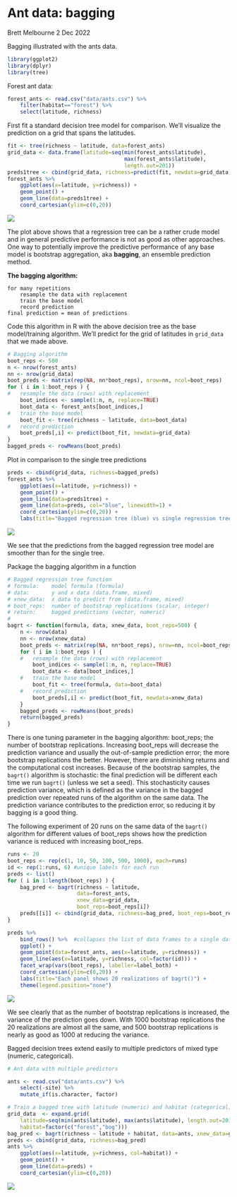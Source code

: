 Ant data: bagging
================
Brett Melbourne
2 Dec 2022

Bagging illustrated with the ants data.

``` r
library(ggplot2)
library(dplyr)
library(tree)
```

Forest ant data:

``` r
forest_ants <- read.csv("data/ants.csv") %>% 
    filter(habitat=="forest") %>% 
    select(latitude, richness)
```

First fit a standard decision tree model for comparison. We’ll visualize
the prediction on a grid that spans the latitudes.

``` r
fit <- tree(richness ~ latitude, data=forest_ants)
grid_data <- data.frame(latitude=seq(min(forest_ants$latitude), 
                                     max(forest_ants$latitude), 
                                     length.out=201))
preds1tree <- cbind(grid_data, richness=predict(fit, newdata=grid_data))
forest_ants %>%
    ggplot(aes(x=latitude, y=richness)) +
    geom_point() +
    geom_line(data=preds1tree) +
    coord_cartesian(ylim=c(0,20))
```

![](02_ants_bag_files/figure-gfm/unnamed-chunk-3-1.png)<!-- -->

The plot above shows that a regression tree can be a rather crude model
and in general predictive performance is not as good as other
approaches. One way to potentially improve the predictive performance of
any base model is bootstrap aggregation, aka **bagging**, an ensemble
prediction method.

**The bagging algorithm:**

    for many repetitions
        resample the data with replacement
        train the base model
        record prediction
    final prediction = mean of predictions

Code this algorithm in R with the above decision tree as the base
model/training algorithm. We’ll predict for the grid of latitudes in
`grid_data` that we made above.

``` r
# Bagging algorithm
boot_reps <- 500
n <- nrow(forest_ants)
nn <- nrow(grid_data)
boot_preds <- matrix(rep(NA, nn*boot_reps), nrow=nn, ncol=boot_reps)
for ( i in 1:boot_reps ) {
#   resample the data (rows) with replacement
    boot_indices <- sample(1:n, n, replace=TRUE)
    boot_data <- forest_ants[boot_indices,]
#   train the base model
    boot_fit <- tree(richness ~ latitude, data=boot_data)
#   record prediction
    boot_preds[,i] <- predict(boot_fit, newdata=grid_data)
}
bagged_preds <- rowMeans(boot_preds)
```

Plot in comparison to the single tree predictions

``` r
preds <- cbind(grid_data, richness=bagged_preds)
forest_ants %>% 
    ggplot(aes(x=latitude, y=richness)) +
    geom_point() +
    geom_line(data=preds1tree) +
    geom_line(data=preds, col="blue", linewidth=1) +
    coord_cartesian(ylim=c(0,20)) +
    labs(title="Bagged regression tree (blue) vs single regression tree (black)")
```

![](02_ants_bag_files/figure-gfm/unnamed-chunk-5-1.png)<!-- -->

We see that the predictions from the bagged regression tree model are
smoother than for the single tree.

Package the bagging algorithm in a function

``` r
# Bagged regression tree function
# formula:    model formula (formula)
# data:       y and x data (data.frame, mixed)
# xnew_data:  x data to predict from (data.frame, mixed)
# boot_reps:  number of bootstrap replications (scalar, integer)
# return:     bagged predictions (vector, numeric)
# 
bagrt <- function(formula, data, xnew_data, boot_reps=500) {
    n <- nrow(data)
    nn <- nrow(xnew_data)
    boot_preds <- matrix(rep(NA, nn*boot_reps), nrow=nn, ncol=boot_reps)
    for ( i in 1:boot_reps ) {
    #   resample the data (rows) with replacement
        boot_indices <- sample(1:n, n, replace=TRUE)
        boot_data <- data[boot_indices,]
    #   train the base model
        boot_fit <- tree(formula, data=boot_data)
    #   record prediction
        boot_preds[,i] <- predict(boot_fit, newdata=xnew_data)
    }
    bagged_preds <- rowMeans(boot_preds)
    return(bagged_preds)
}
```

There is one tuning parameter in the bagging algorithm: boot_reps; the
number of bootstrap replications. Increasing boot_reps will decrease the
prediction variance and usually the out-of-sample prediction error; the
more bootstrap replications the better. However, there are diminishing
returns and the computational cost increases. Because of the bootstrap
samples, the `bagrt()` algorithm is stochastic: the final prediction
will be different each time we run `bagrt()` (unless we set a seed).
This stochasticity causes prediction variance, which is defined as the
variance in the bagged prediction over repeated runs of the algorithm on
the same data. The prediction variance contributes to the prediction
error, so reducing it by bagging is a good thing.

The following experiment of 20 runs on the same data of the `bagrt()`
algorithm for different values of boot_reps shows how the prediction
variance is reduced with increasing boot_reps.

``` r
runs <- 20
boot_reps <- rep(c(1, 10, 50, 100, 500, 1000), each=runs)
id <- rep(1:runs, 6) #unique labels for each run
preds <- list()
for ( i in 1:length(boot_reps) ) {
    bag_pred <- bagrt(richness ~ latitude, 
                      data=forest_ants, 
                      xnew_data=grid_data,
                      boot_reps=boot_reps[i])
    preds[[i]] <- cbind(grid_data, richness=bag_pred, boot_reps=boot_reps[i], id=id[i])
}

preds %>% 
    bind_rows() %>%  #collapses the list of data frames to a single data frame
    ggplot() +
    geom_point(data=forest_ants, aes(x=latitude, y=richness)) +
    geom_line(aes(x=latitude, y=richness, col=factor(id))) +
    facet_wrap(vars(boot_reps), labeller=label_both) +
    coord_cartesian(ylim=c(0,20)) +
    labs(title="Each panel shows 20 realizations of bagrt()") +
    theme(legend.position="none")
```

![](02_ants_bag_files/figure-gfm/unnamed-chunk-7-1.png)<!-- -->

We see clearly that as the number of bootstrap replications is
increased, the variance of the prediction goes down. With 1000 bootstrap
replications the 20 realizations are almost all the same, and 500
bootstrap replications is nearly as good as 1000 at reducing the
variance.

Bagged decision trees extend easily to multiple predictors of mixed type
(numeric, categorical).

``` r
# Ant data with multiple predictors

ants <- read.csv("data/ants.csv") %>% 
    select(-site) %>% 
    mutate_if(is.character, factor)

# Train a bagged tree with latitude (numeric) and habitat (categorical) as predictors
grid_data  <- expand.grid(
    latitude=seq(min(ants$latitude), max(ants$latitude), length.out=201),
    habitat=factor(c("forest","bog")))
bag_pred <- bagrt(richness ~ latitude + habitat, data=ants, xnew_data=grid_data)
preds <- cbind(grid_data, richness=bag_pred)
ants %>% 
    ggplot(aes(x=latitude, y=richness, col=habitat)) +
    geom_point() +
    geom_line(data=preds) +
    coord_cartesian(ylim=c(0,20))
```

![](02_ants_bag_files/figure-gfm/unnamed-chunk-8-1.png)<!-- -->
